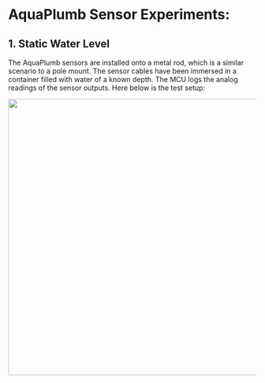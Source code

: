 # AquaPlumb Sensor Experiments:

## 1. Static Water Level
The AquaPlumb sensors are installed onto a metal rod, which is a similar scenario to a pole mount. The sensor cables have been immersed in a container filled with water of a known depth. The MCU logs the analog readings of the sensor outputs. Here below is the test setup:

<img src="https://github.com/floodsense/sensor_experiments/blob/master/img/aquaplumb_static.jpg?raw=true" width="560">
